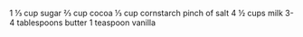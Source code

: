 1 ⅓ cup sugar
⅔ cup cocoa
⅓ cup cornstarch
pinch of salt
4 ½ cups milk
3-4 tablespoons butter
1 teaspoon vanilla
